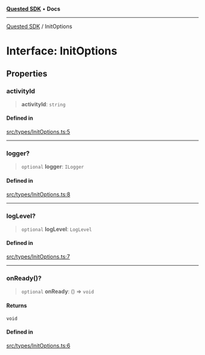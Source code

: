 [**Quested SDK**](../README.md) • **Docs**

***

[Quested SDK](../README.md) / InitOptions

# Interface: InitOptions

## Properties

### activityId

> **activityId**: `string`

#### Defined in

[src/types/InitOptions.ts:5](https://github.com/Quested-io/QuestedSDK/blob/d387b089096cdc48cdbe8bba3fb1568d263c8322/src/types/InitOptions.ts#L5)

***

### logger?

> `optional` **logger**: `ILogger`

#### Defined in

[src/types/InitOptions.ts:8](https://github.com/Quested-io/QuestedSDK/blob/d387b089096cdc48cdbe8bba3fb1568d263c8322/src/types/InitOptions.ts#L8)

***

### logLevel?

> `optional` **logLevel**: `LogLevel`

#### Defined in

[src/types/InitOptions.ts:7](https://github.com/Quested-io/QuestedSDK/blob/d387b089096cdc48cdbe8bba3fb1568d263c8322/src/types/InitOptions.ts#L7)

***

### onReady()?

> `optional` **onReady**: () => `void`

#### Returns

`void`

#### Defined in

[src/types/InitOptions.ts:6](https://github.com/Quested-io/QuestedSDK/blob/d387b089096cdc48cdbe8bba3fb1568d263c8322/src/types/InitOptions.ts#L6)
